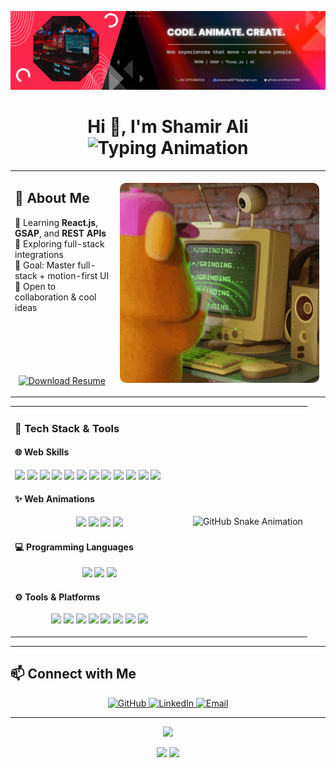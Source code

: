 <!-- Banner -->
<p align="center">
  <img src="https://raw.githubusercontent.com/ShamirAli55/ShamirAli55/main/assets/banner.png" alt="banner" />
</p>
<h1 align="center">Hi 👋, I'm Shamir Ali <br>
 <img src="https://readme-typing-svg.demolab.com?font=Fira+Code&weight=400&pause=1500&speed=30&color=00F7FF&center=true&vCenter=true&lines=FullStack+Developer;React.js+Focused;UI+Animation+Lover" alt="Typing Animation" />
</h1>

<table>
  <tr>
<td align="left">
  <h2>🚀 About Me</h2>
  <ul style="list-style: none; padding-left: 0;">
    <li>🌱 Learning <strong>React.js</strong>, <strong>GSAP</strong>, and <strong>REST APIs</strong></li>
    <li>🤝 Exploring full-stack integrations</li>
    <li>🧠 Goal: Master full-stack + motion-first UI</li>
    <li>🎯 Open to collaboration & cool ideas</li>
  </ul>
<p align="center" style="margin-top:100px;">
  <a href="https://github.com/ShamirAli55/ShamirAli55/raw/main/Shamir_Ali_Resume.pdf" download>
    <img src="https://img.shields.io/badge/Download_Resume-PDF-red?logo=adobeacrobat&style=for-the-badge" alt="Download Resume" />
  </a>
</p>

</td>

  <td style="flex: 1 1 300px; padding: 10px; text-align: center; min-width: 280px;">
<img src="https://raw.githubusercontent.com/ShamirAli55/ShamirAli55/main/assets/Grinding.gif" alt="hero-animation" style="width: 100%; max-width: 400px; border-radius: 10px;" />
    </td>
</tr>
</table>


<table>
<tr>
<td>

### 🧰 Tech Stack & Tools

#### 🌐 Web Skills  
<p>
  <img src="https://skillicons.dev/icons?i=html" height="40" />
  <img src="https://skillicons.dev/icons?i=css" height="40" />
  <img src="https://skillicons.dev/icons?i=js" height="40" />
  <img src="https://skillicons.dev/icons?i=ts" height="40" />
  <img src="https://skillicons.dev/icons?i=react" height="40" />
  <img src="https://skillicons.dev/icons?i=tailwind" height="40" />
  <img src="https://skillicons.dev/icons?i=vite" height="40" />
  <img src="https://skillicons.dev/icons?i=nodejs" height="40" />
  <img src="https://skillicons.dev/icons?i=express" height="40" />
  <img src="https://skillicons.dev/icons?i=mysql" height="40" />
  <img src="https://skillicons.dev/icons?i=mongodb" height="40" />
  <img src="https://skillicons.dev/icons?i=php" height="40" />
</p>

#### ✨ Web Animations  
<p align="center">
  <img src="https://img.shields.io/badge/Three.js-000000?style=for-the-badge&logo=three.js&logoColor=white" />
  <img src="https://img.shields.io/badge/GSAP-88CE02?style=for-the-badge&logo=greensock&logoColor=black" />
  <img src="https://img.shields.io/badge/Locomotive-000000?style=for-the-badge&logo=webcomponents.org&logoColor=white" />
  <img src="https://img.shields.io/badge/Swiper-6332F6?style=for-the-badge&logo=swiper&logoColor=white" />
</p>

#### 💻 Programming Languages  
<p  align="center">
  <img src="https://skillicons.dev/icons?i=c" height="40" />
  <img src="https://skillicons.dev/icons?i=cpp" height="40" />
  <img src="https://skillicons.dev/icons?i=python" height="40" />
</p>

#### ⚙️ Tools & Platforms  
<p  align="center">
  <img src="https://skillicons.dev/icons?i=docker" height="40" />
  <img src="https://skillicons.dev/icons?i=git" height="40" />
  <img src="https://skillicons.dev/icons?i=linux" height="40" />
  <img src="https://skillicons.dev/icons?i=vscode" height="40" />
  <img src="https://skillicons.dev/icons?i=figma" height="40" />
  <img src="https://static.vecteezy.com/system/resources/previews/032/329/173/non_2x/canva-icon-logo-symbol-free-png.png" height="40" />
  <img src="https://skillicons.dev/icons?i=ubuntu" height="40" />
  <img src="https://pic.vsixhub.com/5f/af/c4310403-5401-4dec-818c-6bf091f4907c-logo.webp" height="40" />
</p>

</td>
<td align="center" width="40%">
  <img src="https://github.com/ShamirAli55/ShamirAli55/blob/output/github-contribution-grid-snake.svg" alt="GitHub Snake Animation" />
</td>

</tr>
</table>

---

## 📫 Connect with Me

<p align="center">
  <a href="https://github.com/ShamirAli55" target="_blank">
    <img src="https://skillicons.dev/icons?i=github" alt="GitHub" height="42" />
  </a>
  <a href="https://www.linkedin.com/in/shamirali55" target="_blank">
    <img src="https://skillicons.dev/icons?i=linkedin" alt="LinkedIn" height="42" />
  </a>
  <a href="mailto:shamirali9779@gmail.com" target="_blank">
    <img src="https://skillicons.dev/icons?i=gmail" alt="Email" height="42" />
  </a>
</p>

---

<p align="center">
  <img src="https://github-profile-trophy.vercel.app/?username=shamirali55&theme=radical&no-frame=true&row=1&margin-w=10" />
</p>

<div align="center">
  <img src="https://github-readme-stats.vercel.app/api?username=shamirali55&show_icons=true&theme=radical&hide_border=true" />
  <img src="https://github-readme-stats.vercel.app/api/top-langs/?username=shamirali55&layout=compact&theme=radical&hide_border=true" />
</div>
